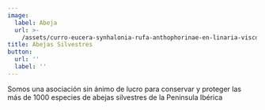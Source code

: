 ```yaml
---
image:
  label: Abeja
  url: >-
    /assets/curro-eucera-synhalonia-rufa-anthophorinae-en-linaria-viscosa-scrophulariaceae-22x19.jpg
title: Abejas Silvestres
button:
  url: ''
  label: ''
---
```


Somos una asociación sin ánimo de lucro para conservar y proteger las más de 1000 especies de abejas silvestres de la Peninsula Ibérica
